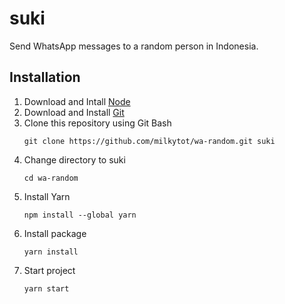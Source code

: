 # suki
Send WhatsApp messages to a random person in Indonesia.
## Installation
1. Download and Intall [Node](https://nodejs.org/en/download/)
2. Download and Install [Git](https://git-scm.com/downloads)
3. Clone this repository using Git Bash
   ```
   git clone https://github.com/milkytot/wa-random.git suki
   ```
4. Change directory to suki
    ```
   cd wa-random
   ```
5. Install Yarn
    ```
   npm install --global yarn
   ```
5. Install package
    ```
   yarn install
   ```
5. Start project
    ```
   yarn start
   ```
